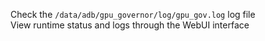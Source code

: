 Check the `/data/adb/gpu_governor/log/gpu_gov.log` log file  
View runtime status and logs through the WebUI interface